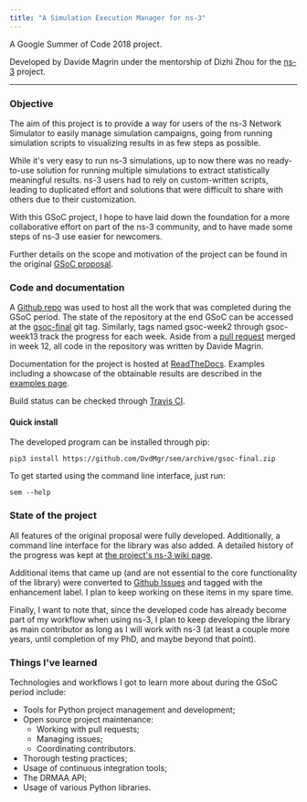 ```yaml
---
title: "A Simulation Execution Manager for ns-3"
---
```


A Google Summer of Code 2018 project.

Developed by Davide Magrin under the mentorship of Dizhi Zhou for the
[ns-3](https://www.nsnam.org) project.

------------------------------------------------------------------------

### Objective ###

The aim of this project is to provide a way for users of the ns-3 Network
Simulator to easily manage simulation campaigns, going from running simulation
scripts to visualizing results in as few steps as possible.

While it's very easy to run ns-3 simulations, up to now there was no
ready-to-use solution for running multiple simulations to extract statistically
meaningful results. ns-3 users had to rely on custom-written scripts, leading to
duplicated effort and solutions that were difficult to share with others due to
their customization.

With this GSoC project, I hope to have laid down the foundation for a more
collaborative effort on part of the ns-3 community, and to have made some steps
of ns-3 use easier for newcomers.

Further details on the scope and motivation of the project can be found
in the original [GSoC proposal](resources/GSoC_proposal.pdf).

### Code and documentation ###

A [Github repo](https://github.com/DvdMgr/sem) was used to host all the work
that was completed during the GSoC period. The state of the repository at the
end GSoC can be accessed at the
[gsoc-final](https://github.com/DvdMgr/sem/tree/gsoc-final) git tag. Similarly,
tags named gsoc-week2 through gsoc-week13 track the progress for each week.
Aside from a [pull request](https://github.com/DvdMgr/sem/pull/15) merged in
week 12, all code in the repository was written by Davide Magrin.

Documentation for the project is hosted at
[ReadTheDocs](https://simulationexecutionmanager.readthedocs.io). Examples
including a showcase of the obtainable results are described in the [examples
page](https://simulationexecutionmanager.readthedocs.io/en/develop/examples.html).

Build status can be checked through [Travis CI](https://travis-ci.org/DvdMgr/sem).

#### Quick install ####

The developed program can be installed through pip:

```
pip3 install https://github.com/DvdMgr/sem/archive/gsoc-final.zip
```

To get started using the command line interface, just run:

```
sem --help
```

### State of the project ###

All features of the original proposal were fully developed. Additionally, a
command line interface for the library was also added. A detailed history of the
progress was kept at [the project's ns-3 wiki
page](https://www.nsnam.org/wiki/GSoC2018:_A_Simulation_Execution_Manager_for_ns-3).

Additional items that came up (and are not essential to the core functionality
of the library) were converted to [Github
Issues](https://github.com/DvdMgr/sem/issues) and tagged with the enhancement
label. I plan to keep working on these items in my spare time.

Finally, I want to note that, since the developed code has already become part
of my workflow when using ns-3, I plan to keep developing the library as main
contributor as long as I will work with ns-3 (at least a couple more years,
until completion of my PhD, and maybe beyond that point).

### Things I've learned ###

Technologies and workflows I got to learn more about during the GSoC period
include:

- Tools for Python project management and development;
- Open source project maintenance:
  - Working with pull requests;
  - Managing issues;
  - Coordinating contributors.
- Thorough testing practices;
- Usage of continuous integration tools;
- The DRMAA API;
- Usage of various Python libraries.
